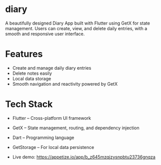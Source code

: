 # diary
A beautifully designed Diary App built with Flutter using GetX for state management. 
Users can create, view, and delete daily entries, with a smooth and responsive user interface.

# Features
- Create and manage daily diary entries
- Delete notes easily
- Local data storage 
- Smooth navigation and reactivity powered by GetX

# Tech Stack
- Flutter – Cross-platform UI framework
- GetX – State management, routing, and dependency injection
- Dart – Programming language
- GetStorage – For local data persistence

- Live demo:  https://appetize.io/app/b_z645mzqjzysnpbtu23736gnqza
